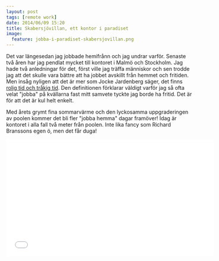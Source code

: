 ```yaml
---
layout: post
tags: [remote work]
date: 2014/06/09 15:20
title: Skabersjövillan, ett kontor i paradiset
image:
  feature: jobba-i-paradiset-skabersjovillan.png
---
```

Det var längesedan jag jobbade hemifrånn och jag undrar varför. Senaste två åren har jag pendlat mycket till kontoret i Malmö och Stockholm. Jag hade två anledningar för det, först ville jag träffa människor och sen trodde jag att det skulle vara bättre att ha jobbet avskillt från hemmet och fritiden. Men insåg nyligen att det är mer som Jocke Jardenberg säger, det finns [rolig tid och tråkig tid](http://jardenberg.se/hur-far-du-ihop-livspusslet/). Den definitionen förklarar väldigt varför jag så ofta velat "jobba" på kvällarna fast mitt samvete tyckte jag borde ha fritid. Det är för att det är kul helt enkelt.

Med årets grymt fina sommarvärme och den lyckosamma uppgraderingen av poolen kommer det bli fler "jobba hemma" dagar framöver! Idag är kontoret i alla fall två meter från poolen. Inte lika fancy som Richard Branssons egen ö, men det får duga!

<iframe width="560" height="315" src="//www.youtube.com/embed/hXhQ2yIrIJc" frameborder="0" allowfullscreen></iframe>
